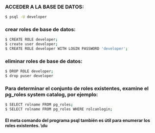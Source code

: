 ### ACCEDER A LA BASE DE DATOS:

````bash
$ psql -U developer
````

### crear roles de base de datos:

````bash
$ CREATE ROLE developer;
$ create user developer;
$ CREATE ROLE developer WITH LOGIN PASSWORD 'developer';
````

### eliminar roles de base de datos:

````bash
$ DROP ROLE developer;
$ drop puser developer
````

### Para determinar el conjunto de roles existentes, examine el **pg_roles system catalog**, por ejemplo:

````bash
$ SELECT rolname FROM pg_roles;
$ SELECT rolname FROM pg_roles WHERE rolcanlogin;
````

#### El meta comando del programa psql también es útil para enumerar los roles existentes. **\du**